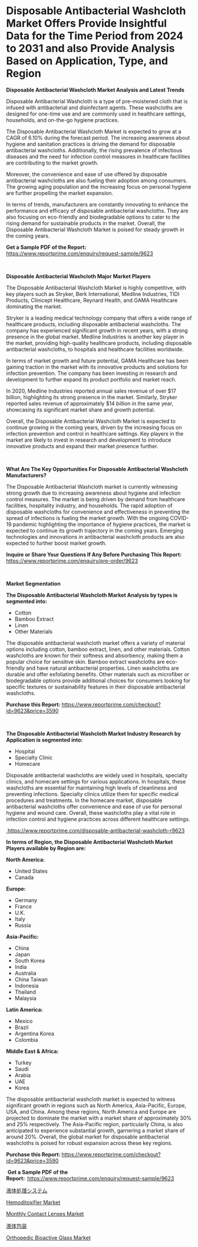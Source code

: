 <p><h1>Disposable Antibacterial Washcloth Market Offers Provide Insightful Data for the Time Period from 2024 to 2031 and also Provide Analysis Based on Application, Type, and Region</h1></p><p><strong>Disposable Antibacterial Washcloth Market Analysis and Latest Trends</strong></p>
<p><p>Disposable Antibacterial Washcloth is a type of pre-moistened cloth that is infused with antibacterial and disinfectant agents. These washcloths are designed for one-time use and are commonly used in healthcare settings, households, and on-the-go hygiene practices.</p><p>The Disposable Antibacterial Washcloth Market is expected to grow at a CAGR of 6.10% during the forecast period. The increasing awareness about hygiene and sanitation practices is driving the demand for disposable antibacterial washcloths. Additionally, the rising prevalence of infectious diseases and the need for infection control measures in healthcare facilities are contributing to the market growth.</p><p>Moreover, the convenience and ease of use offered by disposable antibacterial washcloths are also fueling their adoption among consumers. The growing aging population and the increasing focus on personal hygiene are further propelling the market expansion.</p><p>In terms of trends, manufacturers are constantly innovating to enhance the performance and efficacy of disposable antibacterial washcloths. They are also focusing on eco-friendly and biodegradable options to cater to the rising demand for sustainable products in the market. Overall, the Disposable Antibacterial Washcloth Market is poised for steady growth in the coming years.</p></p>
<p><strong>Get a Sample PDF of the Report:&nbsp;</strong> <a href="https://www.reportprime.com/enquiry/request-sample/9623">https://www.reportprime.com/enquiry/request-sample/9623</a></p>
<p>&nbsp;</p>
<p><strong>Disposable Antibacterial Washcloth Major Market Players</strong></p>
<p><p>The Disposable Antibacterial Washcloth Market is highly competitive, with key players such as Stryker, Berk International, Medline Industries, TIDI Products, Clinicept Healthcare, Reynard Health, and GAMA Healthcare dominating the market. </p><p>Stryker is a leading medical technology company that offers a wide range of healthcare products, including disposable antibacterial washcloths. The company has experienced significant growth in recent years, with a strong presence in the global market. Medline Industries is another key player in the market, providing high-quality healthcare products, including disposable antibacterial washcloths, to hospitals and healthcare facilities worldwide.</p><p>In terms of market growth and future potential, GAMA Healthcare has been gaining traction in the market with its innovative products and solutions for infection prevention. The company has been investing in research and development to further expand its product portfolio and market reach.</p><p>In 2020, Medline Industries reported annual sales revenue of over $17 billion, highlighting its strong presence in the market. Similarly, Stryker reported sales revenue of approximately $14 billion in the same year, showcasing its significant market share and growth potential.</p><p>Overall, the Disposable Antibacterial Washcloth Market is expected to continue growing in the coming years, driven by the increasing focus on infection prevention and control in healthcare settings. Key players in the market are likely to invest in research and development to introduce innovative products and expand their market presence further.</p></p>
<p>&nbsp;</p>
<p><strong>What Are The Key Opportunities For Disposable Antibacterial Washcloth Manufacturers?</strong></p>
<p><p>The Disposable Antibacterial Washcloth market is currently witnessing strong growth due to increasing awareness about hygiene and infection control measures. The market is being driven by demand from healthcare facilities, hospitality industry, and households. The rapid adoption of disposable washcloths for convenience and effectiveness in preventing the spread of infections is fueling the market growth. With the ongoing COVID-19 pandemic highlighting the importance of hygiene practices, the market is expected to continue its growth trajectory in the coming years. Emerging technologies and innovations in antibacterial washcloth products are also expected to further boost market growth.</p></p>
<p><strong>Inquire or Share Your Questions If Any Before Purchasing This Report:</strong> <a href="https://www.reportprime.com/enquiry/pre-order/9623">https://www.reportprime.com/enquiry/pre-order/9623</a></p>
<p>&nbsp;</p>
<p><strong>Market Segmentation</strong></p>
<p><strong>The Disposable Antibacterial Washcloth Market Analysis by types is segmented into:</strong></p>
<p><ul><li>Cotton</li><li>Bamboo Extract</li><li>Linen</li><li>Other Materials</li></ul></p>
<p><p>The disposable antibacterial washcloth market offers a variety of material options including cotton, bamboo extract, linen, and other materials. Cotton washcloths are known for their softness and absorbency, making them a popular choice for sensitive skin. Bamboo extract washcloths are eco-friendly and have natural antibacterial properties. Linen washcloths are durable and offer exfoliating benefits. Other materials such as microfiber or biodegradable options provide additional choices for consumers looking for specific textures or sustainability features in their disposable antibacterial washcloths.</p></p>
<p><strong>Purchase this Report:&nbsp;</strong><a href="https://www.reportprime.com/checkout?id=9623&price=3590">https://www.reportprime.com/checkout?id=9623&price=3590</a></p>
<p>&nbsp;</p>
<p><strong>The Disposable Antibacterial Washcloth Market Industry Research by Application is segmented into:</strong></p>
<p><ul><li>Hospital</li><li>Specialty Clinic</li><li>Homecare</li></ul></p>
<p><p>Disposable antibacterial washcloths are widely used in hospitals, specialty clinics, and homecare settings for various applications. In hospitals, these washcloths are essential for maintaining high levels of cleanliness and preventing infections. Specialty clinics utilize them for specific medical procedures and treatments. In the homecare market, disposable antibacterial washcloths offer convenience and ease of use for personal hygiene and wound care. Overall, these washcloths play a vital role in infection control and hygiene practices across different healthcare settings.</p></p>
<p><a href="https://www.reportprime.com/disposable-antibacterial-washcloth-r9623">&nbsp;https://www.reportprime.com/disposable-antibacterial-washcloth-r9623</a></p>
<p><strong>In terms of Region, the Disposable Antibacterial Washcloth Market Players available by Region are:</strong></p>
<p>
    <p> <strong> North America: </strong>
        <ul>
            <li>United States</li>
            <li>Canada</li>
        </ul>
        </p> 
    <p> <strong> Europe: </strong>
        <ul>
            <li>Germany</li>
            <li>France</li>
            <li>U.K.</li>
            <li>Italy</li>
            <li>Russia</li>
        </ul>
        </p> 
    <p> <strong> Asia-Pacific: </strong>
        <ul>
            <li>China</li>
            <li>Japan</li>
            <li>South Korea</li>
            <li>India</li>
            <li>Australia</li>
            <li>China Taiwan</li>
            <li>Indonesia</li>
            <li>Thailand</li>
            <li>Malaysia</li>
        </ul>
        </p> 
    <p> <strong> Latin America: </strong>
        <ul>
            <li>Mexico</li>
            <li>Brazil</li>
            <li>Argentina Korea</li>
            <li>Colombia</li>
        </ul>
        </p> 
    <p> <strong> Middle East & Africa: </strong>
        <ul>
            <li>Turkey</li>
            <li>Saudi</li>
            <li>Arabia</li>
            <li>UAE</li>
            <li>Korea</li>
        </ul>
    </p>
    </p>
<p><p>The disposable antibacterial washcloth market is expected to witness significant growth in regions such as North America, Asia-Pacific, Europe, USA, and China. Among these regions, North America and Europe are projected to dominate the market with a market share of approximately 30% and 25% respectively. The Asia-Pacific region, particularly China, is also anticipated to experience substantial growth, garnering a market share of around 20%. Overall, the global market for disposable antibacterial washcloths is poised for robust expansion across these key regions.</p></p>
<p><strong>Purchase this Report: </strong><a href="https://www.reportprime.com/checkout?id=9623&price=3590">https://www.reportprime.com/checkout?id=9623&price=3590</a></p>
<p>&nbsp;<strong>Get a Sample PDF of the Report:&nbsp;&nbsp;</strong><a href="https://www.reportprime.com/enquiry/request-sample/9623">https://www.reportprime.com/enquiry/request-sample/9623</a></p>
<p><strong></strong></p>
<p><p><a href="https://github.com/decker5351/Market-Research-Report-List-1/blob/main/405912078740.md">液体処理システム</a></p><p><a href="https://github.com/maudAbbott7/Market-Research-Report-List-1/blob/main/hemoditoxifier-market.md">Hemoditoxifier Market</a></p><p><a href="https://issuu.com/reportprime-2/docs/monthly-contact-lenses-market-size-2030.pptx">Monthly Contact Lenses Market</a></p><p><a href="https://github.com/KaydenJohns1964/Market-Research-Report-List-1/blob/main/981899378739.md">液体包装</a></p><p><a href="https://github.com/MaraKoelpin2023/Market-Research-Report-List-1/blob/main/orthopedic-bioactive-glass-market.md">Orthopedic Bioactive Glass Market</a></p></p>